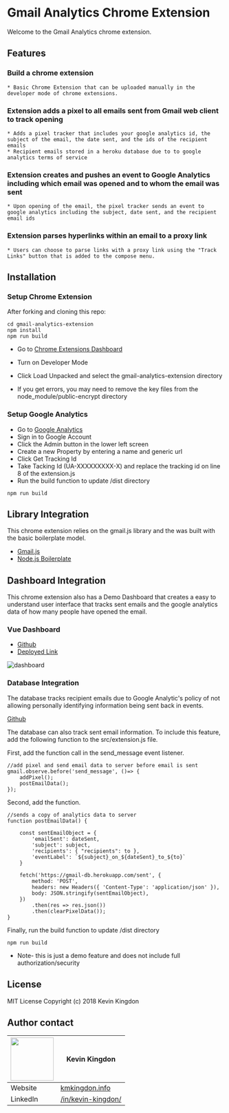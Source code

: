 # Gmail Analytics Chrome Extension
Welcome to the Gmail Analytics chrome extension. 

## Features
### Build a chrome extension
    * Basic Chrome Extension that can be uploaded manually in the developer mode of chrome extensions.

### Extension adds a pixel to all emails sent from Gmail web client to track opening
    * Adds a pixel tracker that includes your google analytics id, the subject of the email, the date sent, and the ids of the recipient emails
    * Recipient emails stored in a heroku database due to to google analytics terms of service 

### Extension creates and pushes an event to Google Analytics including which email was opened and to whom the email was sent
    * Upon opening of the email, the pixel tracker sends an event to google analytics including the subject, date sent, and the recipient email ids

### Extension parses hyperlinks within an email to a proxy link
    * Users can choose to parse links with a proxy link using the "Track Links" button that is added to the compose menu.

## Installation

### Setup Chrome Extension
After forking and cloning this repo:
```
cd gmail-analytics-extension
npm install
npm run build
```

* Go to [Chrome Extensions Dashboard](chrome://extensions/)
* Turn on Developer Mode
* Click Load Unpacked and select the gmail-analytics-extension directory

* If you get errors, you may need to remove the key files from the node_module/public-encrypt directory

### Setup Google Analytics
* Go to [Google Analytics](https://www.google.com/analytics/#?modal_active=none)
* Sign in to Google Account
* Click the Admin button in the lower left screen 
* Create a new Property by entering a name and generic url
* Click Get Tracking Id
* Take Tacking Id (UA-XXXXXXXXX-X) and replace the tracking id on line 8  of the extension.js
* Run the build function to update /dist directory
```
npm run build
```

## Library Integration
This chrome extension relies on the gmail.js library and the was built with the basic boilerplate model. 
* [Gmail.js](https://github.com/KartikTalwar/gmail.js/tree/master)
* [Node.js Boilerplate](https://github.com/josteink/gmailjs-node-boilerplate)


## Dashboard Integration
This chrome extension also has a Demo Dashboard that creates a easy to understand user interface that tracks sent emails and the google analytics data of how many people have opened the email. 

### Vue Dashboard 
* [Github](https://github.com/kmkingdon/gmail-analytics-extension-dashboard)
* [Deployed Link](https://analytics-dashboard-62e6d.firebaseapp.com/)

![dashboard](https://user-images.githubusercontent.com/32685092/38891539-ea8f113e-4241-11e8-88f4-03b41c80cde2.gif)

### Database Integration
The database tracks recipient emails due to Google Analytic's policy of not allowing personally identifying information being sent back in events. 

[Github](https://github.com/kmkingdon/gmail-analytics-extension-db)

The database can also track sent email information. To include this feature, add the following function to the src/extension.js file. 

First, add the function call in the send_message event listener.
```
//add pixel and send email data to server before email is sent
gmail.observe.before('send_message', ()=> {
    addPixel();
    postEmailData(); 
});
```

Second, add the function. 
```
//sends a copy of analytics data to server
function postEmailData() {

    const sentEmailObject = {
        'emailSent': dateSent,
        'subject': subject,
        'recipients': { "recipients": to },
        'eventLabel': `${subject}_on_${dateSent}_to_${to}`
    }

    fetch('https://gmail-db.herokuapp.com/sent', {
        method: 'POST',
        headers: new Headers({ 'Content-Type': 'application/json' }),
        body: JSON.stringify(sentEmailObject),
    })
        .then(res => res.json())
        .then(clearPixelData());
}
```
Finally, run the build function to update /dist directory
```
npm run build
```

* Note- this is just a demo feature and does not include full authorization/security


## License
MIT License Copyright (c) 2018 Kevin Kingdon

## Author contact

|<img src="https://user-images.githubusercontent.com/32685092/35702971-d0b4e966-0757-11e8-8098-c2819dff5e58.png" width="100"> | Kevin Kingdon                    |
| ------------- | ------------- |
| Website  | [kmkingdon.info](https://kmkingdon.info) |
| LinkedIn   | [/in/kevin-kingdon/](https://www.linkedin.com/in/kevin-kingdon/) |


